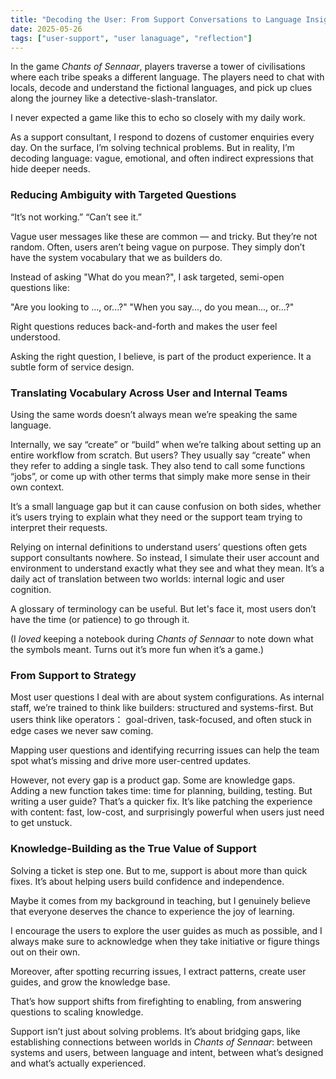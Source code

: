 ```yaml
---
title: "Decoding the User: From Support Conversations to Language Insight Inspired by Chants of Sennaar"
date: 2025-05-26
tags: ["user-support", "user lanaguage", "reflection"]
---
```


In the game _Chants of Sennaar_, players traverse a tower of civilisations where each tribe speaks a different language. The players need to chat with locals, decode and understand the fictional languages, and pick up clues along the journey like a detective-slash-translator.

I never expected a game like this to echo so closely with my daily work.

As a support consultant, I respond to dozens of customer enquiries every day. On the surface, I’m solving technical problems. But in reality, I’m decoding language: vague, emotional, and often indirect expressions that hide deeper needs.

### Reducing Ambiguity with Targeted Questions

“It’s not working.” “Can’t see it.”

Vague user messages like these are common — and tricky. But they’re not random. Often, users aren’t being vague on purpose. They simply don’t have the system vocabulary that we as builders do.

Instead of asking "What do you mean?", I ask targeted, semi-open questions like:

"Are you looking to ..., or...?"
"When you say..., do you mean..., or...?"

Right questions reduces back-and-forth and makes the user feel understood.

Asking the right question, I believe, is part of the product experience. It a subtle form of service design.

### Translating Vocabulary Across User and Internal Teams

Using the same words doesn’t always mean we’re speaking the same language.

Internally, we say “create” or “build” when we’re talking about setting up an entire workflow from scratch. But users? They usually say “create” when they refer to adding a single task. They also tend to call some functions “jobs”, or come up with other terms that simply make more sense in their own context.

It’s a small language gap but it can cause confusion on both sides, whether it’s users trying to explain what they need or the support team trying to interpret their requests.

Relying on internal definitions to understand users’ questions often gets support consultants nowhere. So instead, I simulate their user account and environment to understand exactly what they see and what they mean. It’s a daily act of translation between two worlds: internal logic and user cognition.

A glossary of terminology can be useful. But let's face it, most users don’t have the time (or patience) to go through it.

(I _loved_ keeping a notebook during _Chants of Sennaar_ to note down what the symbols meant. Turns out it’s more fun when it’s a game.)

### From Support to Strategy

Most user questions I deal with are about system configurations. As internal staff, we’re trained to think like builders: structured and systems-first. But users think like operators： goal-driven, task-focused, and often stuck in edge cases we never saw coming.

Mapping user questions and identifying recurring issues can help the team spot what’s missing and drive more user-centred updates.

However, not every gap is a product gap. Some are knowledge gaps. Adding a new function takes time: time for planning, building, testing. But writing a user guide? That’s a quicker fix. It’s like patching the experience with content: fast, low-cost, and surprisingly powerful when users just need to get unstuck.

### Knowledge-Building as the True Value of Support

Solving a ticket is step one. But to me, support is about more than quick fixes. It’s about helping users build confidence and independence.

Maybe it comes from my background in teaching, but I genuinely believe that everyone deserves the chance to experience the joy of learning.

I encourage the users to explore the user guides as much as possible, and I always make sure to acknowledge when they take initiative or figure things out on their own.

Moreover, after spotting recurring issues, I extract patterns, create user guides, and grow the knowledge base.

That’s how support shifts from firefighting to enabling, from answering questions to scaling knowledge.

Support isn’t just about solving problems. It’s about bridging gaps, like establishing connections between worlds in _Chants of Sennaar_: between systems and users, between language and intent, between what’s designed and what’s actually experienced.
